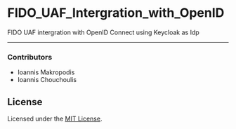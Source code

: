 # FIDO_UAF_Intergration_with_OpenID
FIDO UAF intergration with OpenID Connect using Keycloak as Idp


---
### Contributors

- Ioannis Makropodis
- Ioannis Chouchoulis

## License
Licensed under the [MIT License](LICENSE).
